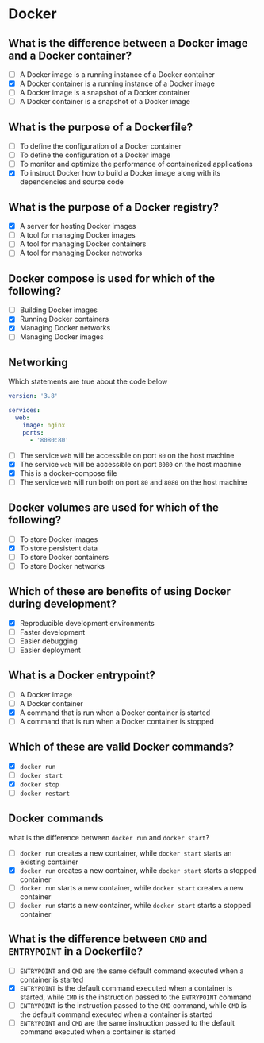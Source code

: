 # Docker

## What is the difference between a Docker image and a Docker container?

- [ ] A Docker image is a running instance of a Docker container
- [x] A Docker container is a running instance of a Docker image
- [ ] A Docker image is a snapshot of a Docker container
- [ ] A Docker container is a snapshot of a Docker image

## What is the purpose of a Dockerfile?

- [ ] To define the configuration of a Docker container
- [ ] To define the configuration of a Docker image
- [ ] To monitor and optimize the performance of containerized applications
- [x] To instruct Docker how to build a Docker image along with its dependencies and source code

## What is the purpose of a Docker registry?

- [x] A server for hosting Docker images
- [ ] A tool for managing Docker images
- [ ] A tool for managing Docker containers
- [ ] A tool for managing Docker networks

## Docker compose is used for which of the following?

- [ ] Building Docker images
- [x] Running Docker containers
- [x] Managing Docker networks
- [ ] Managing Docker images

## Networking

Which statements are true about the code below

```yaml
version: '3.8'

services:
  web:
    image: nginx
    ports:
      - '8080:80'
```

- [ ] The service `web` will be accessible on port `80` on the host machine
- [x] The service `web` will be accessible on port `8080` on the host machine
- [x] This is a docker-compose file
- [ ] The service `web` will run both on port `80` and `8080` on the host machine

## Docker volumes are used for which of the following?

- [ ] To store Docker images
- [x] To store persistent data
- [ ] To store Docker containers
- [ ] To store Docker networks

## Which of these are benefits of using Docker during development?

- [x] Reproducible development environments
- [ ] Faster development
- [ ] Easier debugging
- [ ] Easier deployment

## What is a Docker entrypoint?

- [ ] A Docker image
- [ ] A Docker container
- [x] A command that is run when a Docker container is started
- [ ] A command that is run when a Docker container is stopped

## Which of these are valid Docker commands?

- [x] `docker run`
- [ ] `docker start`
- [x] `docker stop`
- [ ] `docker restart`

## Docker commands

what is the difference between `docker run` and `docker start`?

- [ ] `docker run` creates a new container, while `docker start` starts an existing container
- [x] `docker run` creates a new container, while `docker start` starts a stopped container
- [ ] `docker run` starts a new container, while `docker start` creates a new container
- [ ] `docker run` starts a new container, while `docker start` starts a stopped container

## What is the difference between `CMD` and `ENTRYPOINT` in a Dockerfile?

- [ ] `ENTRYPOINT` and `CMD` are the same default command executed when a container is started
- [x] `ENTRYPOINT` is the default command executed when a container is started, while `CMD` is the instruction passed to the `ENTRYPOINT` command
- [ ] `ENTRYPOINT` is the instruction passed to the `CMD` command, while `CMD` is the default command executed when a container is started
- [ ] `ENTRYPOINT` and `CMD` are the same instruction passed to the default command executed when a container is started
